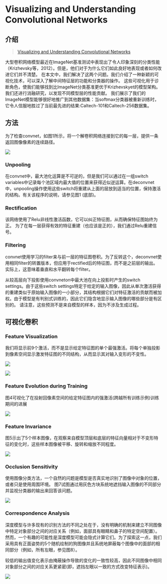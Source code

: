 # Visualizing and Understanding Convolutional Networks

## 介绍

> [Visualizing and Understanding Convolutional Networks](https://arxiv.org/pdf/1311.2901.pdf)

大型卷积网络模型最近在ImageNet基准测试中表现出了令人印象深刻的分类性能（Krizhevsky等，2012）。但是，他们对于为什么它们如此良好地表现或者如何改进它们并不清楚。 在本文中，我们解决了这两个问题。我们介绍了一种新颖的可视化技术，可以深入了解中间特征层的功能和分类器的操作。 这些可视化用于诊断角色，使我们能够找到比ImageNet分类基准更优于Krizhevskyet的模型架构。 我们还进行消融研究，以发现不同模型层的性能贡献。 我们展示了我们的ImageNet模型能够很好地推广到其他数据集：当softmax分类器被重新训练时，它令人信服地胜过了当前最先进的结果:Caltech-101和Caltech-256数据集。

## 方法

为了检查convnet，如图1所示，将一个解卷积网络连接到它的每一层，提供一条返回图像像素的连续路径。

![](../../.gitbook/assets/image%20%2857%29.png)

### Unpooling

在convnet中，最大池化运算是不可逆的，但是我们可以通过在一组switch variables中记录每个池区域内最大值的位置来获得近似逆运算。在deconvnet中，unpooling操作使用这些switch将重建从上面的层放到适当的位置，保持激活的结构。有关该程序的说明，请参见图1 \(底部\)。

### Rectification

该网络使用了Relu非线性激活函数，它可以纠正特征图，从而确保特征图始终为正。 为了在每一层获得有效的特征重建（也应该是正的），我们通过Relu重建信号。

### Filtering

convnet使用学习的filter来与前一层的特征图卷积。为了反转这个，deconvnet使用相同filter的转置版本，但应用于rectified后的特征图，而不是之前层的输出。 实际上，这意味着垂直和水平翻转每个filter。

从较高层向下投影使用convneton中最大池在向上投影时产生的switch settings。由于这些switch settings特定于给定的输入图像，因此从单次激活获得的重建类似于原始输入图像的一小部分，其结构根据它们对特征激活的贡献而被加权。由于模型是有判别式训练的，因此它们隐含地显示输入图像的哪些部分是有区别的。 请注意，这些预测不是来自模型的样本，因为不涉及生成过程。

## 可视化卷积

### Feature Visualization

我们将显示前9个激活，而不是显示给定特征图的单个最强激活。将每个单独投影到像素空间显示激发特征图的不同结构，从而显示其对输入变形的不变性。



![](../../.gitbook/assets/image%20%2856%29.png)

![](../../.gitbook/assets/image%20%2868%29.png)

### Feature Evolution during Training

图4可视化了在投射回像素空间的给定特征图内的强激活\(跨越所有训练示例\)训练期间的进展

![](../../.gitbook/assets/image%20%28118%29.png)

### Feature Invariance

图5示出了5个样本图像，在观察来自模型顶层和底层的特征向量相对于不变形特征的变化时，这些样本图像被平移、旋转和缩放不同程度。

![](../../.gitbook/assets/image%20%2830%29.png)

### Occlusion Sensitivity

使用图像分类方法，一个自然的问题是模型是否真实地识别了图像中对象的位置，或者只是使用周围环境。 图7试图通过用灰色方块系统地遮挡输入图像的不同部分并监视分类器的输出来回答该问题。

![](../../.gitbook/assets/image%20%2866%29.png)

### Correspondence Analysis

深度模型与许多现有的识别方法的不同之处在于，没有明确的机制来建立不同图像中特定对象部分之间的对应关系（例如，面部具有眼睛和鼻子的特定空间配置）。然而，一个有趣的可能性是深度模型可能会隐式计算它们。为了探索这一点，我们采用具有正面姿势的5个随机绘制的狗图像并且系统地屏蔽每个图像中的面部的相同部分（例如，所有左眼，参见图8）。

较低的输出值变化表示由掩蔽操作导致的变化的一致性较高，因此不同图像中相同对象部分之间的对应关系更紧密\(即，遮挡左眼以一致的方式改变特征表示\)。

![](../../.gitbook/assets/image%20%2831%29.png)



